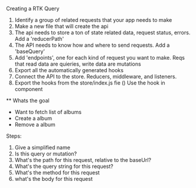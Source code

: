 Creating a RTK Query
1) Identify a group of related requests that your app needs to make
2) Make a new file that will create the api
3) The api needs to store a ton of state related data, request status, errors. Add a 'reducerPath'
4) The API needs to know how and where to send requests. Add a 'baseQuery'
5) Add 'endpoints', one for each kind of request you want to make. Reqs that read data are quieries, write data are mutations
6) Export all the automatically generated hooks
7) Connect the API to the store. Reducers, middleware, and listeners.
8) Export the hooks from the store/index.js fie
() Use the hook in component


** Whats the goal
  - Want to fetch list of albums
  - Create a album
  - Remove a album

Steps:
1) Give a simplified name
2) Is this query or mutation?
3) What's the path for this request, relative to the baseUrl?
4) What's the query string for this request?
5) What's the method for this request
6) what's the body for this request
